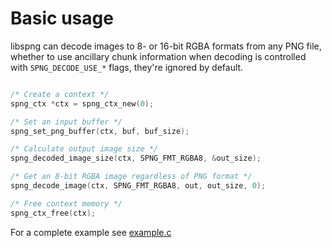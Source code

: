 # Basic usage

libspng can decode images to 8- or 16-bit RGBA formats from any PNG file,
whether to use ancillary chunk information when decoding is controlled
with `SPNG_DECODE_USE_*` flags, they're ignored by default.

```c

/* Create a context */
spng_ctx *ctx = spng_ctx_new(0);

/* Set an input buffer */
spng_set_png_buffer(ctx, buf, buf_size);

/* Calculate output image size */
spng_decoded_image_size(ctx, SPNG_FMT_RGBA8, &out_size);

/* Get an 8-bit RGBA image regardless of PNG format */
spng_decode_image(ctx, SPNG_FMT_RGBA8, out, out_size, 0);

/* Free context memory */
spng_ctx_free(ctx);

```


For a complete example see [example.c](https://gitlab.com/randy408/libspng/blob/v0.5.0/examples/example.c)
